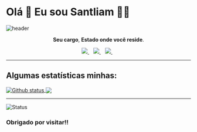 # Olá 👋 Eu sou Santliam 👨‍💻

![header](https://capsule-render.vercel.app/api?text=.&fontColor=ffffff&fontSize=40&fontAlign=40&height=250&section=head&color=gradient)

<p align='center'>
  <strong>Seu cargo</strong>, <strong>Estado onde você reside</strong>.
</p>

<p align='center'>  
  <a href="LINK_DO_SEU_LINKEDIN_AQUI">
    <img src="https://img.shields.io/badge/linkedin-%230077B5.svg?&style=for-the-badge&logo=linkedin&logoColor=white" />
  </a>&nbsp;&nbsp;
  <a href="LINK_DO_SEU_INSTAGRAM_AQUI">
    <img src="https://img.shields.io/badge/instagram-%23E4405F.svg?&style=for-the-badge&logo=instagram&logoColor=white" />        
  </a>&nbsp;&nbsp;
  <a href="LINK_DO_SEU_TWITTER_AQUI">
    <img src="https://img.shields.io/badge/twitter-%231DA1F2.svg?&style=for-the-badge&logo=twitter&logoColor=white" />        
  </a>&nbsp;&nbsp;
  
</p>

___

## Algumas estatísticas minhas:

<a href="LINK_DO_SEU_SITE_AQUI">
  <img align="center" src="https://github-readme-stats.vercel.app/api?username=Santliam&show_icons=true&theme=radical" alt="Github status" />
</a>
<a href="LINK_DO_SEU_SITE_AQUI">
  <img align="center" src="https://github-readme-stats.vercel.app/api/top-langs/?username=Santliam&layout=compact&theme=radical" />
</a>


___
<p align="left"> <img src="https://komarev.com/ghpvc/?username=Duduxs" alt="Status" /> </p>

### Obrigado por visitar!!
 
